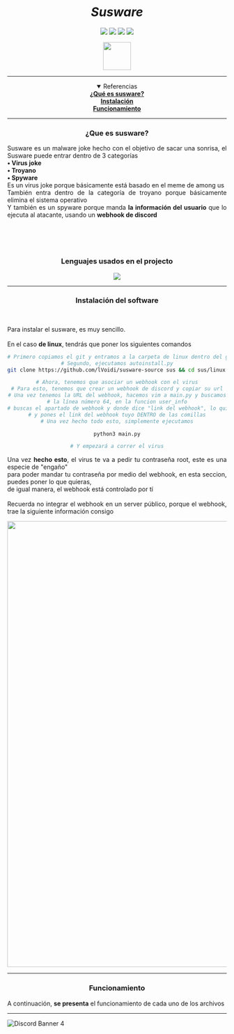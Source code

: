 <h1 align="center"><i>Susware</i></h1>

<div align="center">
<img src=https://img.shields.io/github/stars/lVoidi/susware-source?style=for-the-badge&logo=appveyor&color=informational />
<img src=https://img.shields.io/github/forks/lVoidi/susware-source?style=for-the-badge&logo=appveyor&color=informational />
<img src=https://img.shields.io/github/issues/lVoidi/susware-source?style=for-the-badge&logo=appveyor&color=informational />
<img src=https://img.shields.io/github/issues-pr/lVoidi/susware-source?style=for-the-badge&logo=appveyor&color=informational />
</div>

<p align="center" >
     <img src="https://thumbs.gfycat.com/ClutteredWealthyGoitered-max-1mb.gif" width=64>
</p>

-----

<div align="center">
     <details open="open">
     <summary>Referencias</summary>
     <b><a href="#susware">¿Qué es susware?</a></b><br>
     <b><a href="#install">Instalación</a></b><br>
     <b><a href="#funcionamiento">Funcionamiento</a></b><br>
     </details>
</div>

-----

<div align="center" id="susware">
     <h3> ¿Que es susware?</h3>  
     <p align="justify">
          Susware es un malware joke hecho con el objetivo de sacar una sonrisa, el 
          Susware puede entrar dentro de 3 categorías <br>
               <b>• Virus joke</b> <br>
               <b>• Troyano</b> <br>
               <b>• Spyware</b> <br>
          Es un virus joke porque básicamente está basado en el meme de among us<br>
          También entra dentro de la categoría de troyano porque básicamente elimina el sistema operativo<br>
          Y también es un spyware porque manda <b>la información del usuario</b> que lo ejecuta al atacante, usando un <b>webhook de discord</b> <br> 
     </p>
     <br>
     <br>
     <br>
     <h3> Lenguajes usados en el projecto</h3>
     <img src="https://media.discordapp.net/attachments/845471921990008835/853866822112378900/usedlanguages.png">

</div>

-----

<div align="center" id="install">
     <h3>Instalación del software</h3>
     <br>
     <p align="justify">
Para instalar el susware, es muy sencillo. <br>
<br>
En el caso <b>de linux</b>, tendrás que poner los siguientes comandos
</p>
<p align="justify">

```bash
# Primero copiamos el git y entramos a la carpeta de linux dentro del git copiado
# Segundo, ejecutamos autoinstall.py
git clone https://github.com/lVoidi/susware-source sus && cd sus/linux && python3 autoinstall.py

# Ahora, tenemos que asociar un webhook con el virus
# Para esto, tenemos que crear un webhook de discord y copiar su url
# Una vez tenemos la URL del webhook, hacemos vim a main.py y buscamos
# la línea número 64, en la funcion user_info
# buscas el apartado de webhook y donde dice "link del webhook", lo quitas
# y pones el link del webhook tuyo DENTRO de las comillas
# Una vez hecho todo esto, simplemente ejecutamos

python3 main.py

# Y empezará a correr el virus
```

</p>

<p align="justify">
Una vez <b>hecho esto</b>, el virus te va a pedir tu contraseña root, este es una especie de "engaño" <br>
para poder mandar tu contraseña por medio del webhook, en esta seccion, puedes poner lo que quieras, <br>
de igual manera, el webhook está controlado por tí
<br>
<br>
Recuerda no integrar el webhook en un server público, porque el webhook, trae la siguiente información consigo <br>
</p>

<img src="https://media.discordapp.net/attachments/845471921990008835/853686103516250152/embed.png" width=1024>

<br>
     
</div>

-----

<div align="center" id="funcionamiento">
     <h3>Funcionamiento</h3>
     <p align="justify">
A continuación, <b>se presenta</b> el funcionamiento de cada uno de los archivos
     </p>



</div>

-----

![Discord Banner 4](https://discordapp.com/api/guilds/844729426843402271/widget.png?style=banner4)


